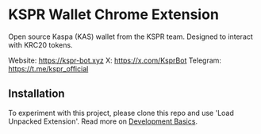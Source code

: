 # KSPR Wallet Chrome Extension

Open source Kaspa (KAS) wallet from the KSPR team. Designed to interact with KRC20 tokens.

Website: https://kspr-bot.xyz
X: https://x.com/KsprBot
Telegram: https://t.me/kspr_official

## Installation

To experiment with this project, please clone this repo and use 'Load Unpacked Extension'.
Read more on [Development Basics](https://developer.chrome.com/docs/extensions/mv3/getstarted/development-basics/#load-unpacked).
